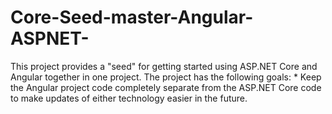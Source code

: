 # Core-Seed-master-Angular-ASPNET-
This project provides a "seed" for getting started using  ASP.NET Core and Angular together in one project. The project has the following goals:  * Keep the Angular project code completely separate from the ASP.NET Core code to make updates of either technology easier in the future. 
